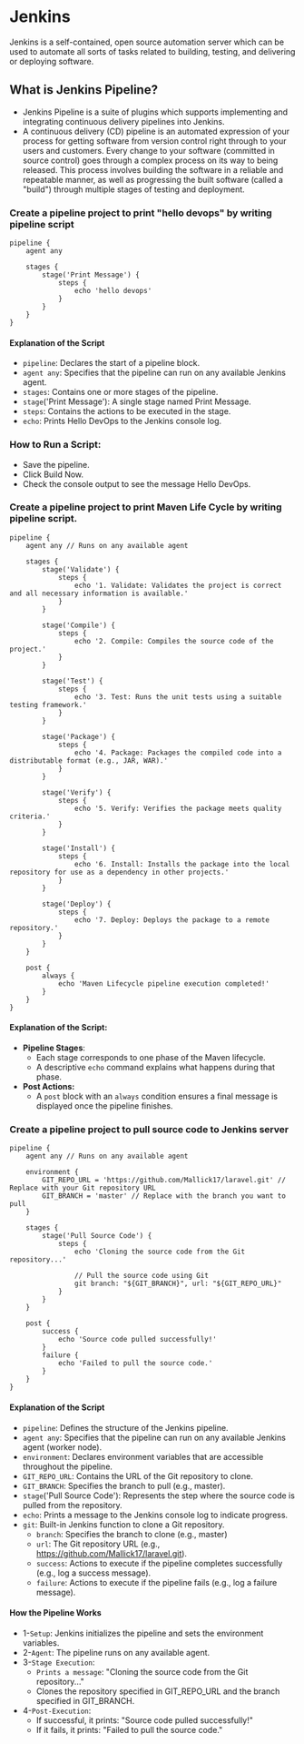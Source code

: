 # Jenkins
Jenkins is a self-contained, open source automation server which can be used to automate all sorts of tasks related to building, testing, and delivering or deploying software.
## What is Jenkins Pipeline?
- Jenkins Pipeline is a suite of plugins which supports implementing and integrating continuous delivery pipelines into Jenkins.
- A continuous delivery (CD) pipeline is an automated expression of your process for getting software from version control right through to your users and customers. Every change to your software (committed in source control) goes through a complex process on its way to being released. This process involves building the software in a reliable and repeatable manner, as well as progressing the built software (called a "build") through multiple stages of testing and deployment.
### Create a pipeline project to print "hello devops" by writing pipeline script
```
pipeline {
    agent any
    
    stages {
        stage('Print Message') {
            steps {
                echo 'hello devops'
            }
        }
    }
}
```
#### Explanation of the Script
- `pipeline`: Declares the start of a pipeline block.
- `agent any`: Specifies that the pipeline can run on any available Jenkins agent.
- `stages`: Contains one or more stages of the pipeline.
- `stage`('Print Message'): A single stage named Print Message.
- `steps`: Contains the actions to be executed in the stage.
- `echo`: Prints Hello DevOps to the Jenkins console log.
### How to Run a Script:
- Save the pipeline.
- Click Build Now.
- Check the console output to see the message Hello DevOps.

### Create a pipeline project to print Maven Life Cycle by writing pipeline script.
```
pipeline {
    agent any // Runs on any available agent

    stages {
        stage('Validate') {
            steps {
                echo '1. Validate: Validates the project is correct and all necessary information is available.'
            }
        }

        stage('Compile') {
            steps {
                echo '2. Compile: Compiles the source code of the project.'
            }
        }

        stage('Test') {
            steps {
                echo '3. Test: Runs the unit tests using a suitable testing framework.'
            }
        }

        stage('Package') {
            steps {
                echo '4. Package: Packages the compiled code into a distributable format (e.g., JAR, WAR).'
            }
        }

        stage('Verify') {
            steps {
                echo '5. Verify: Verifies the package meets quality criteria.'
            }
        }

        stage('Install') {
            steps {
                echo '6. Install: Installs the package into the local repository for use as a dependency in other projects.'
            }
        }

        stage('Deploy') {
            steps {
                echo '7. Deploy: Deploys the package to a remote repository.'
            }
        }
    }

    post {
        always {
            echo 'Maven Lifecycle pipeline execution completed!'
        }
    }
}
```
#### Explanation of the Script:
- **Pipeline Stages**:
  - Each stage corresponds to one phase of the Maven lifecycle.
  - A descriptive `echo` command explains what happens during that phase.
- **Post Actions:**
  - A `post` block with an `always` condition ensures a final message is displayed once the pipeline finishes.

### Create a pipeline project to pull source code to Jenkins server
```
pipeline {
    agent any // Runs on any available agent

    environment {
        GIT_REPO_URL = 'https://github.com/Mallick17/laravel.git' // Replace with your Git repository URL
        GIT_BRANCH = 'master' // Replace with the branch you want to pull
    }

    stages {
        stage('Pull Source Code') {
            steps {
                echo 'Cloning the source code from the Git repository...'

                // Pull the source code using Git
                git branch: "${GIT_BRANCH}", url: "${GIT_REPO_URL}"
            }
        }
    }

    post {
        success {
            echo 'Source code pulled successfully!'
        }
        failure {
            echo 'Failed to pull the source code.'
        }
    }
}
```
#### Explanation of the Script
- `pipeline`: Defines the structure of the Jenkins pipeline.
- `agent any`: Specifies that the pipeline can run on any available Jenkins agent (worker node).
- `environment`: Declares environment variables that are accessible throughout the pipeline.
- `GIT_REPO_URL`: Contains the URL of the Git repository to clone.
- `GIT_BRANCH`: Specifies the branch to pull (e.g., master).
- `stage`('Pull Source Code'): Represents the step where the source code is pulled from the repository.
- `echo`: Prints a message to the Jenkins console log to indicate progress.
- `git`: Built-in Jenkins function to clone a Git repository.
	- `branch`: Specifies the branch to clone (e.g., master)
	- `url`: The Git repository URL (e.g., https://github.com/Mallick17/laravel.git).
	- `success`: Actions to execute if the pipeline completes successfully (e.g., log a success message).
	- `failure`: Actions to execute if the pipeline fails (e.g., log a failure message).
#### How the Pipeline Works
- 1-`Setup`: Jenkins initializes the pipeline and sets the environment variables.
- 2-`Agent`: The pipeline runs on any available agent.
- 3-`Stage Execution`:
	- `Prints a message`: "Cloning the source code from the Git repository..."
	- Clones the repository specified in GIT_REPO_URL and the branch specified in GIT_BRANCH.
- 4-`Post-Execution`:
	- If successful, it prints: "Source code pulled successfully!"
	- If it fails, it prints: "Failed to pull the source code."
